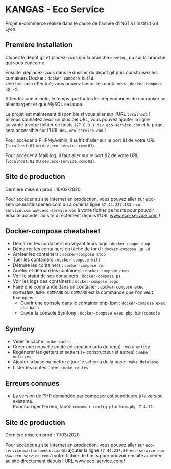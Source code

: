 # KANGAS - Eco Service

Projet e-commerce réalisé dans le cadre de l'année d'ING1 à l'Institut G4 Lyon.

## Première installation

Clonez le dépôt git et placez-vous sur la branche `develop`, ou sur la branche qui vous concerne.

Ensuite, déplacez-vous dans le dossier du dépôt git puis construisez les containers Docker : `docker-compose build`.  
Une fois cela effectué, vous pouvez lancer les containers : `docker-compose up -d`.

Attendez une minute, le temps que toutes les dépendances de composer se téléchargent et que MySQL se lance.

Le projet est maintenant disponible si vous aller sur l'URL `localhost` !  
Si vous souhaitez avoir un plus bel URL, vous pouvez ajouter la ligne suivante à votre fichier de hosts `127.0.0.1 dev.eco-service.com` et le projet sera accessible sur l'URL `dev.eco-service.com` !

Pour accéder à PHPMyAdmin, il suffit d'aller sur le port 81 de votre URL (`localhost:81` ou `dev.eco-service.com:81`).  

Pour accéder à MailHog, il faut aller sur le port 82 de votre URL (`localhost:82` ou `dev.eco-service.com:82`).
  
## Site de production
Dernière mise en prod : 10/02/2020

Pour accéder au site internet en production, vous pouvez aller sur eco-service.martinsoenen.com ou ajouter la ligne
 `37.44.237.133 eco-service.com www.eco-service.com` à votre fichier de hosts pour pouvoir ensuite accéder au site
  directement depuis l'URL www.eco-service.com !

## Docker-compose cheatsheet

  * Démarrer les containers en voyant leurs logs : `docker-compose up`
  * Démarrer les containers en tâche de fond : `docker-compose up -d`
  * Arrêter les containers : `docker-compose stop`
  * Tuer les containers : `docker-compose kill`
  * Détruire les containers : `docker-compose rm`
  * Arrêter et détruire les containers : `docker-compose down`
  * Voir le statut de ses containers : `docker-compose ps`
  * Voir les logs des containers : `docker-compose logs`
  * Faire une commande dans un container : `docker-compose exec CONTAINER_NAME COMMAND` où `COMMAND` est la commande que l'on veut. Exemples :  
      - Ouvrir une console dans le container php-fpm : `docker-compose exec php bash`  
      - Ouvrir la console Symfony : `docker-compose exec php bin/console`

## Symfony 

* Vider le cache : `make cache`
* Créer une nouvelle entité (et création auto du repo) : `make entity`
* Regénérer les getters et setters (+ constructeur et autres) : `make entities`
* Ajouter la base ou mettre à jour le schéma de la base : `make database`
* Lister les routes crées : `make routes` 

## Erreurs connues

* La version de PHP demandée par composer est supérieure à la version existante.  
  Pour corriger l'erreur, tapez `composer config platform.php 7.4.12`.
  
## Site de production
Dernière mise en prod : 11/03/2020

Pour accéder au site internet en production, vous pouvez aller sur `eco-service.martinsoenen.com` ou ajouter la ligne
 `37.44.237.50 eco-service.com www.eco-service.com` à votre fichier de hosts pour pouvoir ensuite accéder au site
  directement depuis l'URL www.eco-service.com !